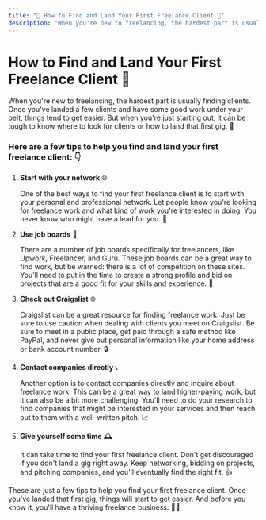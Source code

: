 ```yaml
---
title: "👀 How to Find and Land Your First Freelance Client 👋"
description: "When you're new to freelancing, the hardest part is usually finding clients. Once you've landed a few clients and have some good work under your belt, things tend to get easier. But when you're just starting out, it can be tough to know where to look for clients or how to land that first gig. 🤔"
---
```


# How to Find and Land Your First Freelance Client 💼

When you're new to freelancing, the hardest part is usually finding clients. Once you've landed a few clients and have some good work under your belt, things tend to get easier. But when you're just starting out, it can be tough to know where to look for clients or how to land that first gig. 🤔

### Here are a few tips to help you find and land your first freelance client: 👇

1. **Start with your network** 🌐

   One of the best ways to find your first freelance client is to start with your personal and professional network. Let people know you're looking for freelance work and what kind of work you're interested in doing. You never know who might have a lead for you. 👥

2. **Use job boards** 📝

   There are a number of job boards specifically for freelancers, like Upwork, Freelancer, and Guru. These job boards can be a great way to find work, but be warned: there is a lot of competition on these sites. You'll need to put in the time to create a strong profile and bid on projects that are a good fit for your skills and experience. 💪

3. **Check out Craigslist** 🌐

   Craigslist can be a great resource for finding freelance work. Just be sure to use caution when dealing with clients you meet on Craigslist. Be sure to meet in a public place, get paid through a safe method like PayPal, and never give out personal information like your home address or bank account number. 🔒

4. **Contact companies directly** 📞

   Another option is to contact companies directly and inquire about freelance work. This can be a great way to land higher-paying work, but it can also be a bit more challenging. You'll need to do your research to find companies that might be interested in your services and then reach out to them with a well-written pitch. 📈

5. **Give yourself some time** 🕰️

   It can take time to find your first freelance client. Don't get discouraged if you don't land a gig right away. Keep networking, bidding on projects, and pitching companies, and you'll eventually find the right fit. 👍

These are just a few tips to help you find your first freelance client. Once you've landed that first gig, things will start to get easier. And before you know it, you'll have a thriving freelance business. 💪🚀
